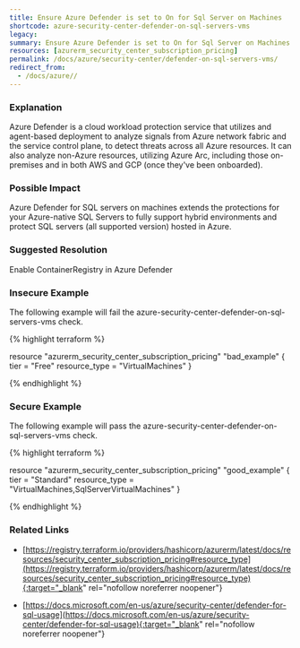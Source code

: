 ```yaml
---
title: Ensure Azure Defender is set to On for Sql Server on Machines
shortcode: azure-security-center-defender-on-sql-servers-vms
legacy: 
summary: Ensure Azure Defender is set to On for Sql Server on Machines 
resources: [azurerm_security_center_subscription_pricing] 
permalink: /docs/azure/security-center/defender-on-sql-servers-vms/
redirect_from: 
  - /docs/azure//
---
```


### Explanation

Azure Defender is a cloud workload protection service that utilizes and agent-based deployment to analyze signals from Azure network fabric and the service control plane, to detect threats across all Azure resources. It can also analyze non-Azure resources, utilizing Azure Arc, including those on-premises and in both AWS and GCP (once they've been onboarded).

### Possible Impact
Azure Defender for SQL servers on machines extends the protections for your Azure-native SQL Servers to fully support hybrid environments and protect SQL servers (all supported version) hosted in Azure.

### Suggested Resolution
Enable ContainerRegistry in Azure Defender


### Insecure Example

The following example will fail the azure-security-center-defender-on-sql-servers-vms check.

{% highlight terraform %}

resource "azurerm_security_center_subscription_pricing" "bad_example" {
  tier          = "Free"
  resource_type = "VirtualMachines"
}

{% endhighlight %}



### Secure Example

The following example will pass the azure-security-center-defender-on-sql-servers-vms check.

{% highlight terraform %}

resource "azurerm_security_center_subscription_pricing" "good_example" {
  tier          = "Standard"
  resource_type = "VirtualMachines,SqlServerVirtualMachines"
}

{% endhighlight %}



### Related Links


- [https://registry.terraform.io/providers/hashicorp/azurerm/latest/docs/resources/security_center_subscription_pricing#resource_type](https://registry.terraform.io/providers/hashicorp/azurerm/latest/docs/resources/security_center_subscription_pricing#resource_type){:target="_blank" rel="nofollow noreferrer noopener"}

- [https://docs.microsoft.com/en-us/azure/security-center/defender-for-sql-usage](https://docs.microsoft.com/en-us/azure/security-center/defender-for-sql-usage){:target="_blank" rel="nofollow noreferrer noopener"}



